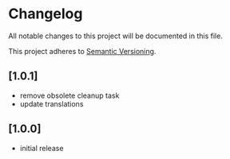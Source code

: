 # Changelog

All notable changes to this project will be documented in this file.

This project adheres to [Semantic Versioning](http://semver.org/).

## [1.0.1]

* remove obsolete cleanup task
* update translations 

## [1.0.0]

* initial release
